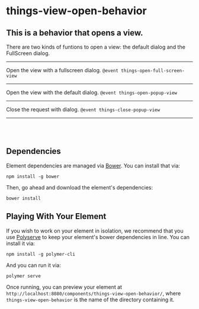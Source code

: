 # things-view-open-behavior

## This is a behavior that opens a view.

There are two kinds of funtions to open a view: the default dialog and the FullScreen dialog.

***
Open the view with a fullscreen dialog. `@event things-open-full-screen-view`
***
Open the view with the default dialog. `@event things-open-popup-view`
***
Close the request with dialog. `@event things-close-popup-view`

*****
</br></br>


## Dependencies

Element dependencies are managed via [Bower](http://bower.io/). You can install that via:

    npm install -g bower

Then, go ahead and download the element's dependencies:

    bower install

## Playing With Your Element

If you wish to work on your element in isolation, we recommend that you use
[Polyserve](https://github.com/PolymerLabs/polyserve) to keep your element's
bower dependencies in line. You can install it via:

    npm install -g polymer-cli

And you can run it via:

    polymer serve

Once running, you can preview your element at
`http://localhost:8080/components/things-view-open-behavior/`, where `things-view-open-behavior` is the name of the directory containing it.
